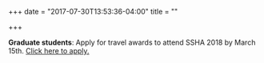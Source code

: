 +++
date = "2017-07-30T13:53:36-04:00"
title = ""

+++

<b>Graduate students</b>: Apply for travel awards to attend SSHA 2018 by March 15th. <a href="https://goo.gl/forms/zq4VApuVMe2sUXWF2" target="_blank">Click here to apply.</a>

